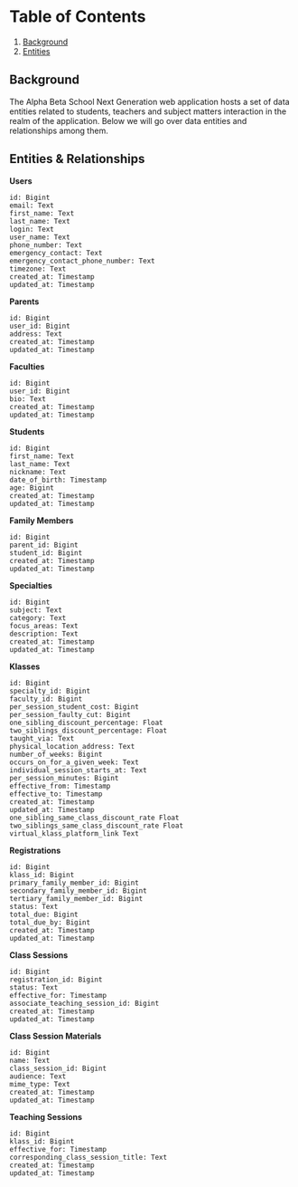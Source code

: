 # Table of Contents

1. [Background](#background)
2. [Entities](#entities)

## Background

The Alpha Beta School Next Generation web application hosts a set of data entities related to students, teachers and subject matters interaction in the realm of the application. Below we will go over data entities and relationships among them.

## Entities & Relationships

__Users__

```
id: Bigint
email: Text
first_name: Text
last_name: Text
login: Text
user_name: Text
phone_number: Text
emergency_contact: Text
emergency_contact_phone_number: Text
timezone: Text
created_at: Timestamp
updated_at: Timestamp
```

__Parents__

```
id: Bigint
user_id: Bigint
address: Text
created_at: Timestamp
updated_at: Timestamp
```

__Faculties__

```
id: Bigint
user_id: Bigint
bio: Text
created_at: Timestamp
updated_at: Timestamp
```

__Students__

```
id: Bigint
first_name: Text
last_name: Text
nickname: Text
date_of_birth: Timestamp
age: Bigint
created_at: Timestamp
updated_at: Timestamp
```

__Family Members__

```
id: Bigint
parent_id: Bigint
student_id: Bigint
created_at: Timestamp
updated_at: Timestamp
```

__Specialties__

```
id: Bigint
subject: Text
category: Text
focus_areas: Text
description: Text
created_at: Timestamp
updated_at: Timestamp
```

__Klasses__

```
id: Bigint
specialty_id: Bigint
faculty_id: Bigint
per_session_student_cost: Bigint
per_session_faulty_cut: Bigint
one_sibling_discount_percentage: Float
two_siblings_discount_percentage: Float
taught_via: Text
physical_location_address: Text
number_of_weeks: Bigint
occurs_on_for_a_given_week: Text
individual_session_starts_at: Text
per_session_minutes: Bigint
effective_from: Timestamp
effective_to: Timestamp
created_at: Timestamp
updated_at: Timestamp
one_sibling_same_class_discount_rate Float
two_siblings_same_class_discount_rate Float
virtual_klass_platform_link Text
```

__Registrations__

```
id: Bigint
klass_id: Bigint
primary_family_member_id: Bigint
secondary_family_member_id: Bigint
tertiary_family_member_id: Bigint
status: Text
total_due: Bigint
total_due_by: Bigint
created_at: Timestamp
updated_at: Timestamp
```

__Class Sessions__

```
id: Bigint
registration_id: Bigint
status: Text
effective_for: Timestamp
associate_teaching_session_id: Bigint
created_at: Timestamp
updated_at: Timestamp
```

__Class Session Materials__

```
id: Bigint
name: Text
class_session_id: Bigint
audience: Text
mime_type: Text
created_at: Timestamp
updated_at: Timestamp
```

__Teaching Sessions__

```
id: Bigint
klass_id: Bigint
effective_for: Timestamp
corresponding_class_session_title: Text
created_at: Timestamp
updated_at: Timestamp
```
